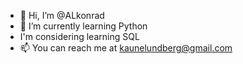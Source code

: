 - 👋 Hi, I’m @ALkonrad
- 🌱 I’m currently learning Python
- I'm considering learning SQL
- 📫 You can reach me at kaunelundberg@gmail.com
